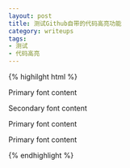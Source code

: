 ```yaml
---
layout: post
title: 测试Github自带的代码高亮功能
category: writeups
tags:
- 测试
- 代码高亮
---
```

{% highilght html %}
<html>
<body style=“font-family: PrimaryFont”>
<p>Primary font content</p>
<p style=“font-family: SecondaryFont”>
Secondary font content</p>
<p>Primary font content</p>
<p>Primary font content</p>
</body>
</html>
{% endhighlight %}
